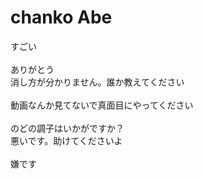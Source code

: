 # chanko Abe
すごい<br>
</br>ありがとう
<br>消し方が分かりません。誰か教えてください</br>
<br>動画なんか見てないで真面目にやってください</br>
<br>のどの調子はいかがですか？
<br>悪いです。助けてくださいよ</br>
<br>嫌です
